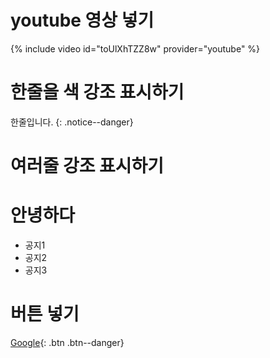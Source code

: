# youtube 영상 넣기
{% include video id="toUlXhTZZ8w" provider="youtube" %}

# 한줄을 색 강조 표시하기
한줄입니다.
{: .notice--danger}

# 여러줄 강조 표시하기
<div class="notice--success">
  <h1> 안녕하다 </h1>
  <ul>
    <li> 공지1 </li>
    <li> 공지2 </li>
    <li> 공지3 </li>
  </ul>
</div>

# 버튼 넣기
[Google](https://www.google.com){: .btn .btn--danger}